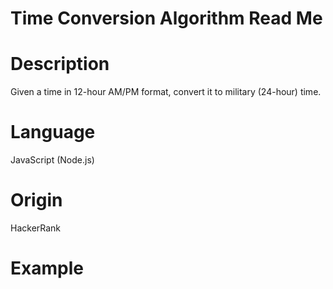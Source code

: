 # Time Conversion Algorithm Read Me

# Description

Given a time in 12-hour AM/PM format, convert it to military (24-hour) time.

# Language

JavaScript (Node.js)

# Origin

HackerRank

# Example
